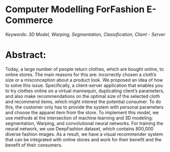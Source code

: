 # Computer Modelling ForFashion E-Commerce
*Keywords: 3D Model, Warping, Segmentation, Classification, Client - Server*

# Abstract:
Today, a large number of people return clothes, which are bought online, to online stores. The main reasons for this are: incorrectly chosen a cloth’s size or a misconception about a product look. We proposed an idea of how to solve this issue. Specifically, a client-server application that enables you to try clothes online on a virtual mannequin, duplicating client’s parameters, and also make recommendations on the optimal size of the selected cloth and recommend items, which might interest the potential consumer. To do this, the customer only has to provide the system with personal parameters and choose the apparel item from the store. To implement this model, we use methods at the intersection of machine learning and 3D modeling: segmentation, Warping, and convolutional neural networks. For training the neural network, we use DeepFashion dataset, which contains 800,000 diverse fashion images. As a result, we have a visual recommender system that can be integrated with online stores and work for their benefit and the benefit of their consumers.

